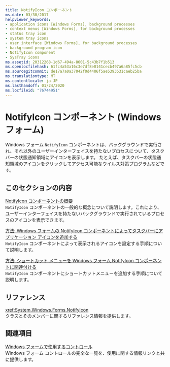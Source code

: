 ```yaml
---
title: NotifyIcon コンポーネント
ms.date: 03/30/2017
helpviewer_keywords:
- application icons [Windows Forms], background processes
- context menus [Windows Forms], for background processes
- status tray icon
- system tray icons
- user interface [Windows Forms], for background processes
- background program icon
- NotifyIcon component
- SysTray icons
ms.assetid: 20312268-1d67-494a-8601-5c43b7f1b513
ms.openlocfilehash: 61fc4a53a16c3e7df8e0141cecb497a6a85fc5cb
ms.sourcegitcommit: de17a7a0a37042f0d4406f5ae5393531caeb25ba
ms.translationtype: MT
ms.contentlocale: ja-JP
ms.lasthandoff: 01/24/2020
ms.locfileid: "76744951"
---
```

# <a name="notifyicon-component-windows-forms"></a>NotifyIcon コンポーネント (Windows フォーム)
Windows フォーム `NotifyIcon` コンポーネントは、バックグラウンドで実行され、それ以外のユーザーインターフェイスを持たないプロセスについて、タスクバーの状態通知領域にアイコンを表示します。 たとえば、タスクバーの状態通知領域のアイコンをクリックしてアクセス可能なウイルス対策プログラムなどです。  
  
## <a name="in-this-section"></a>このセクションの内容  
 [NotifyIcon コンポーネントの概要](notifyicon-component-overview-windows-forms.md)  
 `NotifyIcon` コンポーネントの一般的な概念について説明します。これにより、ユーザーインターフェイスを持たないバックグラウンドで実行されているプロセスのアイコンを表示できます。  
  
 [方法: Windows フォームの NotifyIcon コンポーネントによってタスクバーにアプリケーション アイコンを追加する](app-icons-to-the-taskbar-with-wf-notifyicon.md)  
 `NotifyIcon` コンポーネントによって表示されるアイコンを設定する手順について説明します。  
  
 [方法: ショートカット メニューを Windows フォーム NotifyIcon コンポーネントに関連付ける](how-to-associate-a-shortcut-menu-with-a-windows-forms-notifyicon-component.md)  
 `NotifyIcon` コンポーネントにショートカットメニューを追加する手順について説明します。  
  
## <a name="reference"></a>リファレンス  
 <xref:System.Windows.Forms.NotifyIcon>  
 クラスとそのメンバーに関するリファレンス情報を提供します。  
  
## <a name="related-sections"></a>関連項目  
 [Windows フォームで使用するコントロール](controls-to-use-on-windows-forms.md)  
 Windows フォーム コントロールの完全な一覧を、使用に関する情報リンクと共に提供します。
